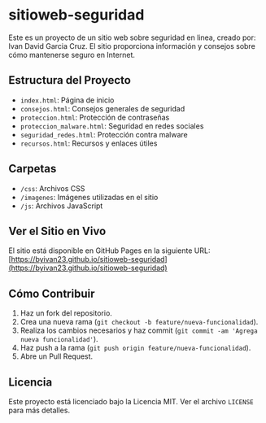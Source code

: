 # sitioweb-seguridad
Este es un proyecto de un sitio web sobre seguridad en linea, creado por: Ivan David Garcia Cruz. El sitio proporciona información y consejos sobre cómo mantenerse seguro en Internet.

## Estructura del Proyecto

- `index.html`: Página de inicio
- `consejos.html`: Consejos generales de seguridad
- `proteccion.html`: Protección de contraseñas
- `proteccion_malware.html`: Seguridad en redes sociales
- `seguridad_redes.html`: Protección contra malware
- `recursos.html`: Recursos y enlaces útiles

## Carpetas

- `/css`: Archivos CSS
- `/imagenes`: Imágenes utilizadas en el sitio
- `/js`: Archivos JavaScript

## Ver el Sitio en Vivo

El sitio está disponible en GitHub Pages en la siguiente URL: [https://byivan23.github.io/sitioweb-seguridad](https://byivan23.github.io/sitioweb-seguridad)

## Cómo Contribuir

1. Haz un fork del repositorio.
2. Crea una nueva rama (`git checkout -b feature/nueva-funcionalidad`).
3. Realiza los cambios necesarios y haz commit (`git commit -am 'Agrega nueva funcionalidad'`).
4. Haz push a la rama (`git push origin feature/nueva-funcionalidad`).
5. Abre un Pull Request.

## Licencia

Este proyecto está licenciado bajo la Licencia MIT. Ver el archivo `LICENSE` para más detalles.
